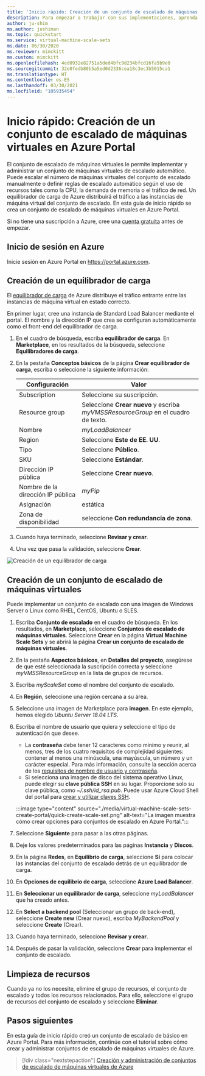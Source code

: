 ```yaml
---
title: 'Inicio rápido: Creación de un conjunto de escalado de máquinas virtuales en Azure Portal'
description: Para empezar a trabajar con sus implementaciones, aprenda a crear rápidamente una escala de máquina virtual Azure Portal.
author: ju-shim
ms.author: jushiman
ms.topic: quickstart
ms.service: virtual-machine-scale-sets
ms.date: 06/30/2020
ms.reviewer: mimckitt
ms.custom: mimckitt
ms.openlocfilehash: 4ed0932e82751a5ded4bfc9d234bfcd16fa5b9e0
ms.sourcegitcommit: 32e0fedb80b5a5ed0d2336cea18c3ec3b5015ca1
ms.translationtype: HT
ms.contentlocale: es-ES
ms.lasthandoff: 03/30/2021
ms.locfileid: "105935454"
---
```

# <a name="quickstart-create-a-virtual-machine-scale-set-in-the-azure-portal"></a>Inicio rápido: Creación de un conjunto de escalado de máquinas virtuales en Azure Portal

El conjunto de escalado de máquinas virtuales le permite implementar y administrar un conjunto de máquinas virtuales de escalado automático. Puede escalar el número de máquinas virtuales del conjunto de escalado manualmente o definir reglas de escalado automático según el uso de recursos tales como la CPU, la demanda de memoria o el tráfico de red. Un equilibrador de carga de Azure distribuirá el tráfico a las instancias de máquina virtual del conjunto de escalado. En esta guía de inicio rápido se crea un conjunto de escalado de máquinas virtuales en Azure Portal.

Si no tiene una suscripción a Azure, cree una [cuenta gratuita](https://azure.microsoft.com/free/?WT.mc_id=A261C142F) antes de empezar.


## <a name="log-in-to-azure"></a>Inicio de sesión en Azure
Inicie sesión en Azure Portal en https://portal.azure.com.

## <a name="create-a-load-balancer"></a>Creación de un equilibrador de carga

El [equilibrador de carga](../load-balancer/load-balancer-overview.md) de Azure distribuye el tráfico entrante entre las instancias de máquina virtual en estado correcto. 

En primer lugar, cree una instancia de Standard Load Balancer mediante el portal. El nombre y la dirección IP que crea se configuran automáticamente como el front-end del equilibrador de carga.

1. En el cuadro de búsqueda, escriba **equilibrador de carga**. En **Marketplace**, en los resultados de la búsqueda, seleccione **Equilibradores de carga**.
1. En la pestaña **Conceptos básicos** de la página **Crear equilibrador de carga**, escriba o seleccione la siguiente información:

    | Configuración                 | Valor   |
    | ---| ---|
    | Subscription  | Seleccione su suscripción.    |    
    | Resource group | Seleccione **Crear nuevo** y escriba *myVMSSResourceGroup* en el cuadro de texto.|
    | Nombre           | *myLoadBalancer*         |
    | Region         | Seleccione **Este de EE. UU**.       |
    | Tipo          | Seleccione **Público**.       |
    | SKU           | Seleccione **Estándar**.       |
    | Dirección IP pública | Seleccione **Crear nuevo**. |
    | Nombre de la dirección IP pública  | *myPip*   |
    | Asignación| estática |
    | Zona de disponibilidad | seleccione **Con redundancia de zona**. |

1. Cuando haya terminado, seleccione **Revisar y crear**. 
1. Una vez que pasa la validación, seleccione **Crear**. 

![Creación de un equilibrador de carga](./media/virtual-machine-scale-sets-create-portal/load-balancer.png)

## <a name="create-virtual-machine-scale-set"></a>Creación de un conjunto de escalado de máquinas virtuales
Puede implementar un conjunto de escalado con una imagen de Windows Server o Linux como RHEL, CentOS, Ubuntu o SLES.

1. Escriba **Conjunto de escalado** en el cuadro de búsqueda. En los resultados, en **Marketplace**, seleccione **Conjuntos de escalado de máquinas virtuales**. Seleccione **Crear** en la página **Virtual Machine Scale Sets** y se abrirá la página **Crear un conjunto de escalado de máquinas virtuales**. 
1. En la pestaña **Aspectos básicos**, en **Detalles del proyecto**, asegúrese de que esté seleccionada la suscripción correcta y seleccione *myVMSSResourceGroup* en la lista de grupos de recursos. 
1. Escriba *myScaleSet* como el nombre del conjunto de escalado.
1. En **Región**, seleccione una región cercana a su área.
1. Seleccione una imagen de Marketplace para **imagen**. En este ejemplo, hemos elegido *Ubuntu Server 18.04 LTS*.
1. Escriba el nombre de usuario que quiera y seleccione el tipo de autenticación que desee.
   - La **contraseña** debe tener 12 caracteres como mínimo y reunir, al menos, tres de los cuatro requisitos de complejidad siguientes: contener al menos una minúscula, una mayúscula, un número y un carácter especial. Para más información, consulte la sección acerca de los [requisitos de nombre de usuario y contraseña](../virtual-machines/windows/faq.md#what-are-the-username-requirements-when-creating-a-vm).
   - Si selecciona una imagen de disco del sistema operativo Linux, puede elegir su **clave pública SSH** en su lugar. Proporcione solo su clave pública, como *~/.ssh/id_rsa.pub*. Puede usar Azure Cloud Shell del portal para [crear y utilizar claves SSH](../virtual-machines/linux/mac-create-ssh-keys.md).
   
    :::image type="content" source="./media/virtual-machine-scale-sets-create-portal/quick-create-scale-set.png" alt-text="La imagen muestra cómo crear opciones para conjuntos de escalado en Azure Portal.":::

1. Seleccione **Siguiente** para pasar a las otras páginas. 
1. Deje los valores predeterminados para las páginas **Instancia** y **Discos**.
1. En la página **Redes**, en **Equilibrio de carga**, seleccione **Sí** para colocar las instancias del conjunto de escalado detrás de un equilibrador de carga. 
1. En **Opciones de equilibrio de carga**, seleccione **Azure Load Balancer**.
1. En **Seleccionar un equilibrador de carga**, seleccione *myLoadBalancer* que ha creado antes.
1. En **Select a backend pool** (Seleccionar un grupo de back-end), seleccione **Create new** (Crear nuevo), escriba *MyBackendPool* y seleccione **Create** (Crear).
1. Cuando haya terminado, seleccione **Revisar y crear**. 
1. Después de pasar la validación, seleccione **Crear** para implementar el conjunto de escalado.


## <a name="clean-up-resources"></a>Limpieza de recursos
Cuando ya no los necesite, elimine el grupo de recursos, el conjunto de escalado y todos los recursos relacionados. Para ello, seleccione el grupo de recursos del conjunto de escalado y seleccione **Eliminar**.


## <a name="next-steps"></a>Pasos siguientes
En esta guía de inicio rápido creó un conjunto de escalado de básico en Azure Portal. Para más información, continúe con el tutorial sobre cómo crear y administrar conjuntos de escalado de máquinas virtuales de Azure.

> [!div class="nextstepaction"]
> [Creación y administración de conjuntos de escalado de máquinas virtuales de Azure](tutorial-create-and-manage-powershell.md)
